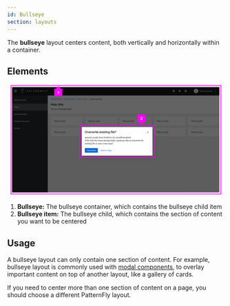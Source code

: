 ```yaml
---
id: Bullseye
section: layouts
---
```

The **bullseye** layout centers content, both vertically and horizontally within a container.

## Elements 

<img src="./img/bullseye-example.png"  alt="PatternFly website screenshot showing modal created with bullseye layout."  width="3330px"/>

1. **Bullseye:** The bullseye container, which contains the bullseye child item
2. **Bullseye item:** The bullseye child, which contains the section of content you want to be centered 

## Usage 

A bullseye layout can only contain one section of content. For example,  bullseye layout is commonly used with [modal components](/components/modal), to overlay important content on top of another layout, like a gallery of cards.

If you need to center more than one section of content on a page, you should choose a different PatternFly layout.